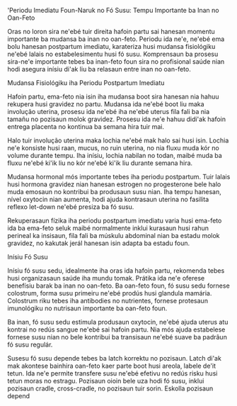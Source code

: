 'Periodu Imediatu Foun-Naruk no Fó Susu: Tempu Importante ba Inan no Oan-Feto

Oras no loron sira ne'ebé tuir direita hafoin partu sai hanesan momentu importante ba mudansa ba inan no oan-feto. Periodu ida ne'e, ne'ebé ema bolu hanesan postpartum imediatu, karateriza husi mudansa fisiológiku ne'ebé lalais no estabelesimentu husi fó susu. Komprensaun ba prosesu sira-ne'e importante tebes ba inan-feto foun sira no profisional saúde nian hodi asegura inísiu di'ak liu ba relasaun entre inan no oan-feto.

Mudansa Fisiológiku iha Periodu Postpartum Imediatu

Hafoin partu, ema-feto nia isin iha mudansa boot sira hanesan nia hahuu rekupera husi gravidez no partu. Mudansa ida ne'ebé boot liu maka involução uterina, prosesu ida ne'ebé iha ne'ebé uterus fila fali ba nia tamañu no pozisaun molok gravidez. Prosesu ida ne'e hahuu didi'ak hafoin entrega placenta no kontinua ba semana hira tuir mai.

Halo tuir involução uterina maka lochia ne'ebé mak halo sai husi isin. Lochia ne'e konsiste husi raan, mucus, no ruin uterina, no nia fluxu muda kór no volume durante tempu.  Iha inísiu, lochia nabilan no todan, maibé muda ba fluxu ne'ebé ki'ik liu no kór ne'ebé ki'ik liu durante semana hira.

Mudansa hormonal mós importante tebes iha periodu postpartum. Tuir lalais husi hormona gravidez nian hanesan estrogen no progesterone bele halo muda emosaun no kontribui ba produsaun susu nian. Iha tempu hanesan, nível oxytocin nian aumenta, hodi ajuda kontrasaun uterina no fasilita reflexo let-down ne'ebé presiza ba fó susu.

Rekuperasaun fízika iha periodu postpartum imediatu varia husi ema-feto ida ba ema-feto seluk maibé normalmente inklui kurasaun husi rahun perineal ka insisaun, fila fali ba múskulu abdominal nian ba estadu molok gravidez, no kakutak jerál hanesan isin adapta ba estadu foun.

Inísiu Fó Susu

Inísiu fó susu sedu, idealmente iha oras ida hafoin partu, rekomenda tebes husi organizasaun saúde iha mundu tomak. Prátika ida ne'e oferese benefísiu barak ba inan no oan-feto. Ba oan-feto foun, fó susu sedu fornese colostrum, forma susu primeiru ne'ebé prodús husi glandula mamária. Colostrum riku tebes iha antibodies no nutrientes, fornese protesaun imunológiku no nutrisaun importante ba oan-feto foun.

Ba inan, fó susu sedu estimula produsaun oxytocin, ne'ebé ajuda uterus atu kontrai no redús sangue ne'ebé sai hafoin partu. Nia mós ajuda estabelese fornese susu nian no bele kontribui ba transisaun ne'ebé suave ba padrãun fó susu regulár.

Susesu fó susu depende tebes ba latch korrektu no pozisaun. Latch di'ak mak akontese bainhira oan-feto kaer parte boot husi areola, labele de'it tetun. Ida ne'e permite transfere susu ne'ebé efetivu no redús risku husi tetun moras no estragu. Pozisaun oioin bele uza hodi fó susu, inklui pozisaun cradle, cross-cradle, no pozisaun tuir sorin. Eskolla pozisaun depend
